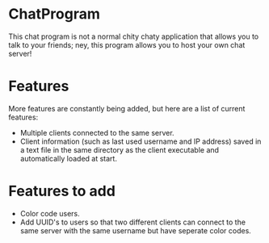 # ChatProgram
This chat program is not a normal chity chaty application that allows you to talk to your friends; ney, this program allows you to host your own chat server!
# Features
More features are constantly being added, but here are a list of current features:
- Multiple clients connected to the same server.
- Client information (such as last used username and IP address) saved in a text file in the same directory as the client executable and automatically loaded at start.
# Features to add
- Color code users.
- Add UUID's to users so that two different clients can connect to the same server with the same username but have seperate color codes.
